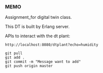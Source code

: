 ### MEMO

Assignment_for digital twin class.

This DT is built by Erlang server.





APIs to interact with the dt plant:
```
http://localhost:8080/dtplant?echo=humidity

```


```
git pull
git add .
git commit -m "Message want to add"
git push origin master
```
